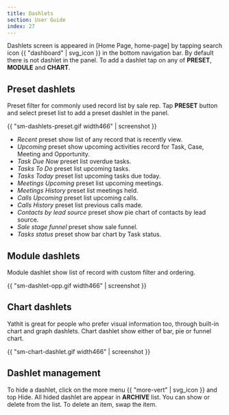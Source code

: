 ```yaml
---
title: Dashlets
section: User Guide
index: 27
---
```


Dashlets screen is appeared in [Home Page, home-page] by tapping search icon {{ "dashboard" | svg_icon }} in the bottom navigation bar. By default there is not dashlet in the panel. To add a dashlet tap on any of **PRESET**, **MODULE** and **CHART**.


## Preset dashlets

Preset filter for commonly used record list by sale rep. Tap **PRESET** button and select preset list to add a preset dashlet in the panel.

{{ "sm-dashlets-preset.gif width466" | screenshot }}

* *Recent* preset show list of any record that is recently view.
* *Upcoming* preset show upcoming activities record for Task, Case, Meeting and Opportunity.
* *Task Due Now* preset list overdue tasks.
* *Tasks To Do* preset list upcoming tasks.
* *Tasks Today* preset list upcoming tasks due today.
* *Meetings Upcoming* preset list upcoming meetings.
* *Meetings History* preset list meetings held.
* *Calls Upcoming* preset list upcoming calls.
* *Calls History* preset list previous calls made.
* *Contacts by lead source* preset show pie chart of contacts by lead source.
* *Sale stage funnel* preset show sale funnel.
* *Tasks status* preset show bar chart by Task status.

## Module dashlets

Module dashlet show list of record with custom filter and ordering.

{{ "sm-dashlet-opp.gif width466" | screenshot }}


## Chart dashlets

Yathit is great for people who prefer visual information too, through built-in chart and graph dashlets. Chart dashlet show either of bar, pie or funnel chart.

{{ "sm-chart-dashlet.gif width466" | screenshot }}

## Dashlet management

To hide a dashlet, click on the more menu {{ "more-vert" | svg_icon }} and top Hide. All hided dashlet are appear in **ARCHIVE** list. You can show or delete from the list. To delete an item, swap the item.

